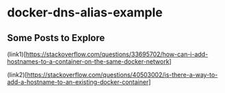 # docker-dns-alias-example

## Some Posts to Explore

(link1)[https://stackoverflow.com/questions/33695702/how-can-i-add-hostnames-to-a-container-on-the-same-docker-network]

(link2)[https://stackoverflow.com/questions/40503002/is-there-a-way-to-add-a-hostname-to-an-existing-docker-container]
